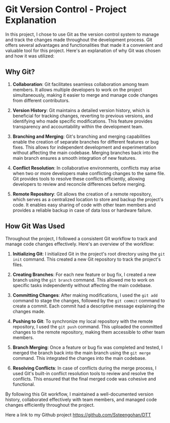 # Git Version Control - Project Explanation

In this project, I chose to use Git as the version control system to manage and track the changes made throughout the development process. Git offers several advantages and functionalities that made it a convenient and valuable tool for this project. Here's an explanation of why Git was chosen and how it was utilized:

## Why Git?

1. **Collaboration**: Git facilitates seamless collaboration among team members. It allows multiple developers to work on the project simultaneously, making it easier to merge and manage code changes from different contributors.

2. **Version History**: Git maintains a detailed version history, which is beneficial for tracking changes, reverting to previous versions, and identifying who made specific modifications. This feature provides transparency and accountability within the development team.

3. **Branching and Merging**: Git's branching and merging capabilities enable the creation of separate branches for different features or bug fixes. This allows for independent development and experimentation without affecting the main codebase. Merging branches back into the main branch ensures a smooth integration of new features.

4. **Conflict Resolution**: In collaborative environments, conflicts may arise when two or more developers make conflicting changes to the same file. Git provides tools to resolve these conflicts efficiently, allowing developers to review and reconcile differences before merging.

5. **Remote Repository**: Git allows the creation of a remote repository, which serves as a centralized location to store and backup the project's code. It enables easy sharing of code with other team members and provides a reliable backup in case of data loss or hardware failure.

## How Git Was Used

Throughout the project, I followed a consistent Git workflow to track and manage code changes effectively. Here's an overview of the workflow:

1. **Initializing Git**: I initialized Git in the project's root directory using the `git init` command. This created a new Git repository to track the project's files.

2. **Creating Branches**: For each new feature or bug fix, I created a new branch using the `git branch` command. This allowed me to work on specific tasks independently without affecting the main codebase.

3. **Committing Changes**: After making modifications, I used the `git add` command to stage the changes, followed by the `git commit` command to create a commit. Each commit had a descriptive message explaining the changes made.

4. **Pushing to Git**: To synchronize my local repository with the remote repository, I used the `git push` command. This uploaded the committed changes to the remote repository, making them accessible to other team members.

5. **Branch Merging**: Once a feature or bug fix was completed and tested, I merged the branch back into the main branch using the `git merge` command. This integrated the changes into the main codebase.

6. **Resolving Conflicts**: In case of conflicts during the merge process, I used Git's built-in conflict resolution tools to review and resolve the conflicts. This ensured that the final merged code was cohesive and functional.

By following this Git workflow, I maintained a well-documented version history, collaborated effectively with team members, and managed code changes efficiently throughout the project.

Here a link to my Github project 
https://github.com/Ssteengohan/DTT